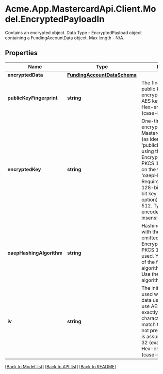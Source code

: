 # Acme.App.MastercardApi.Client.Model.EncryptedPayloadIn
Contains an encrypted object. Data Type - EncryptedPayload object containing a FundingAccountData object. Max length - N/A.

## Properties

Name | Type | Description | Notes
------------ | ------------- | ------------- | -------------
**encryptedData** | [**FundingAccountDataSchema**](FundingAccountDataSchema.md) |  | 
**publicKeyFingerprint** | **string** | The fingerprint of the public key used to encrypt the ephemeral AES key. Type - String Hex-encoded Data (case-insensitive). | 
**encryptedKey** | **string** | One-time use AES key encrypted by the Mastercard public key (as identified by &#39;publicKeyFingerprint&#39;) using the OAEP or RSA Encryption Standard PKCS 1 v1.5 (depending on the value of &#39;oaepHashingAlgorithm&#39;). Requirement is for a 128-bit key (with 256-bit key supported as an option). Max length - 512. Type - String Hex-encoded Data (case-insensitive). | 
**oaepHashingAlgorithm** | **string** | Hashing algorithm used with the OAEP scheme. If omitted, then the RSA Encryption Standard PKCS 1 v1.5 will be used. You must use one of the following algorithms; SHA256 - Use the SHA-256 algorithm | SHA512 - Use the SHA-512 algorithm. | [optional] 
**iv** | **string** | The initialization vector used when encrypting data using the one-time use AES key. Must be exactly 16 bytes (32 character hex string) to match the block size. If not present, an IV of zero is assumed. Max length - 32 (exact). Type - String Hex-encoded Data (case-insensitive). | [optional] 

[[Back to Model list]](../README.md#documentation-for-models) [[Back to API list]](../README.md#documentation-for-api-endpoints) [[Back to README]](../README.md)

